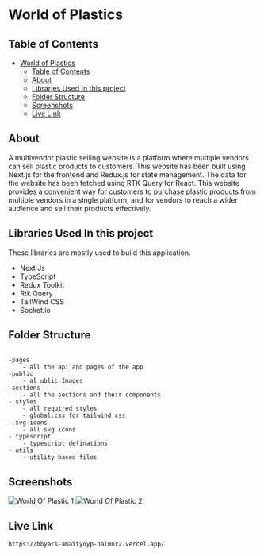 # World of Plastics

## Table of Contents

-   [World of Plastics](#world-of-plastics)
    -   [Table of Contents](#table-of-contents)
    -   [About](#about)
    -   [Libraries Used In this project ](#libraries-used-in-this-project-)
    -   [Folder Structure](#folder-structure)
    -   [Screenshots](#screenshots)
    -   [Live Link](#live-link)

## About<a name = "about"></a>

A multivendor plastic selling website is a platform where multiple vendors can sell plastic products to customers. This website has been built using Next.js for the frontend and Redux.js for state management. The data for the website has been fetched using RTK Query for React. This website provides a convenient way for customers to purchase plastic products from multiple vendors in a single platform, and for vendors to reach a wider audience and sell their products effectively.

## Libraries Used In this project <a name = "technologies"></a>

These libraries are mostly used to build this application.

-   Next Js
-   TypeScript
-   Redux Toolkit
-   Rtk Query
-   TailWind CSS
-   Socket.io

## Folder Structure<a name = "folder-structure"></a>

```

-pages
    - all the api and pages of the app
-public
    - al ublic Images
-sections
    - all the sections and their components
- styles
    - all required styles
    - global.css for tailwind css
- svg-icons
    - all svg icons
- typescript
    - typescript definations
- utils
    - utility based files

```

## Screenshots<a name = "screenshots"></a>

![World Of Plastic 1](https://res.cloudinary.com/dtt3kvqkh/image/upload/v1675693190/wop3_guob5q.png "banner_wop 1")
![World Of Plastic 2](https://res.cloudinary.com/dtt3kvqkh/image/upload/v1675693191/wop2_i5eeqw.png "banner_wop 2")

## Live Link<a name = "live-link"></a>

```
https://bbyars-amaityoyp-naimur2.vercel.app/
```
